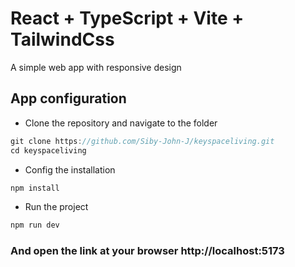 # React + TypeScript + Vite + TailwindCss

A simple web app with responsive design

## App configuration

- Clone the repository and navigate to the folder

```js
git clone https://github.com/Siby-John-J/keyspaceliving.git
cd keyspaceliving
```

- Config the installation
```js
npm install
```

- Run the project

```js
npm run dev
```
### And open the link at your browser http://localhost:5173
